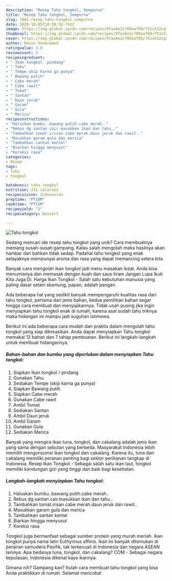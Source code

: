 ```yaml
---
description: "Resep Tahu tongkol, Sempurna"
title: "Resep Tahu tongkol, Sempurna"
slug: 3401-resep-tahu-tongkol-sempurna
date: 2020-10-05T18:50:34.741Z
image: https://img-global.cpcdn.com/recipes/97aa6e2cf89aa709/751x532cq70/tahu-tongkol-foto-resep-utama.jpg
thumbnail: https://img-global.cpcdn.com/recipes/97aa6e2cf89aa709/751x532cq70/tahu-tongkol-foto-resep-utama.jpg
cover: https://img-global.cpcdn.com/recipes/97aa6e2cf89aa709/751x532cq70/tahu-tongkol-foto-resep-utama.jpg
author: Devin Underwood
ratingvalue: 3.8
reviewcount: 3
recipeingredient:
- " Ikan tongkol  pindang"
- " Tahu"
- " Tempe skip karna ga punya"
- " Bawang putih"
- " Cabe merah"
- " Cabe rawit"
- " Tomat"
- " Santan"
- " Daun jeruk"
- " Garam"
- " Gula"
- " Merica"
recipeinstructions:
- "Haluskan bumbu..bawang putih.cabe merah.."
- "Rebus dg santan cair.masukkan ikan dan tahu.."
- "Tambahkan tomat.irisan cabe merah.daun jeruk dan rawit.."
- "Masukkan garam gula dan merica"
- "Tambahkan santan kental"
- "Biarkan hingga menyusut"
- "Koreksi rasa"
categories:
- Resep
tags:
- tahu
- tongkol

katakunci: tahu tongkol 
nutrition: 251 calories
recipecuisine: Indonesian
preptime: "PT18M"
cooktime: "PT52M"
recipeyield: "1"
recipecategory: Dessert

---
```



![Tahu tongkol](https://img-global.cpcdn.com/recipes/97aa6e2cf89aa709/751x532cq70/tahu-tongkol-foto-resep-utama.jpg)

Sedang mencari ide resep tahu tongkol yang unik? Cara membuatnya memang susah-susah gampang. Kalau salah mengolah maka hasilnya akan hambar dan bahkan tidak sedap. Padahal tahu tongkol yang enak selayaknya mempunyai aroma dan rasa yang dapat memancing selera kita.

Banyak cara mengolah ikan tongkol jadi menu masakan lezat. Anda bisa menumisnya dan memasak dengan kuah dan saus tiram Jangan Lupa Ikuti Kita Juga Di. Harga Ikan Tongkol - Salah satu kebutuhan manusia yang paling dasar selain skamung, papan, adalah pangan.

Ada beberapa hal yang sedikit banyak mempengaruhi kualitas rasa dari tahu tongkol, pertama dari jenis bahan, kedua pemilihan bahan segar hingga cara membuat dan menyajikannya. Tidak usah pusing jika ingin menyiapkan tahu tongkol enak di rumah, karena asal sudah tahu triknya maka hidangan ini mampu jadi suguhan istimewa.


Berikut ini ada beberapa cara mudah dan praktis dalam mengolah tahu tongkol yang siap dikreasikan. Anda dapat menyiapkan Tahu tongkol memakai 12 bahan dan 7 tahap pembuatan. Berikut ini langkah-langkah untuk membuat hidangannya.

<!--inarticleads1-->

##### Bahan-bahan dan bumbu yang diperlukan dalam menyiapkan Tahu tongkol:

1. Siapkan  Ikan tongkol / pindang
1. Gunakan  Tahu
1. Sediakan  Tempe (skip karna ga punya)
1. Siapkan  Bawang putih
1. Siapkan  Cabe merah
1. Gunakan  Cabe rawit
1. Ambil  Tomat
1. Sediakan  Santan
1. Ambil  Daun jeruk
1. Ambil  Garam
1. Gunakan  Gula
1. Sediakan  Merica


Banyak yang mengira ikan tuna, tongkol, dan cakalang adalah jenis ikan yang sama dengan sebutan yang berbeda. Masyarakat Indonesia lebih memilih mengonsumsi ikan tongkol dan cakalang. Karena itu, tuna dan cakalang memiliki peranan penting bagi sektor perikanan tangkap di Indonesia. Resep Ikan Tongkol - Sebagai salah satu ikan laut, tongkol memiliki kandungan gizi yang tinggi dan baik bagi kesehatan. 

<!--inarticleads2-->

##### Langkah-langkah menyiapkan Tahu tongkol:

1. Haluskan bumbu..bawang putih.cabe merah..
1. Rebus dg santan cair.masukkan ikan dan tahu..
1. Tambahkan tomat.irisan cabe merah.daun jeruk dan rawit..
1. Masukkan garam gula dan merica
1. Tambahkan santan kental
1. Biarkan hingga menyusut
1. Koreksi rasa


Tongkol juga bermanfaat sebagai sumber protein yang murah meriah. Ikan tongkol punya nama latin Euthynnus affinis. Ikan ini banyak ditemukan di perairan samudera Pasifik, tak terkecuali di Indonesia dan negara ASEAN lainnya. Apa bedanya tuna, tongkol, dan cakalang? COM - Sebagai negara kepulauan, Indonesia dikenal kaya ikannya. 

Gimana nih? Gampang kan? Itulah cara membuat tahu tongkol yang bisa Anda praktikkan di rumah. Selamat mencoba!
